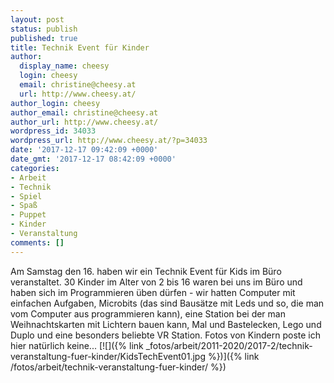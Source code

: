 ```yaml
---
layout: post
status: publish
published: true
title: Technik Event für Kinder
author:
  display_name: cheesy
  login: cheesy
  email: christine@cheesy.at
  url: http://www.cheesy.at/
author_login: cheesy
author_email: christine@cheesy.at
author_url: http://www.cheesy.at/
wordpress_id: 34033
wordpress_url: http://www.cheesy.at/?p=34033
date: '2017-12-17 09:42:09 +0000'
date_gmt: '2017-12-17 08:42:09 +0000'
categories:
- Arbeit
- Technik
- Spiel
- Spaß
- Puppet
- Kinder
- Veranstaltung
comments: []
---
```

Am Samstag den 16. haben wir ein Technik Event für Kids im Büro veranstaltet. 30 Kinder im Alter von 2 bis 16 waren bei uns im Büro und haben sich im Programmieren üben dürfen - wir hatten Computer mit einfachen Aufgaben, Microbits (das sind Bausätze mit Leds und so, die man vom Computer aus programmieren kann), eine Station bei der man Weihnachtskarten mit Lichtern bauen kann, Mal und Bastelecken, Lego und Duplo und eine besonders beliebte VR Station. Fotos von Kindern poste ich hier natürlich keine...
[![]({% link _fotos/arbeit/2011-2020/2017-2/technik-veranstaltung-fuer-kinder/KidsTechEvent01.jpg %})]({% link /fotos/arbeit/technik-veranstaltung-fuer-kinder/ %})
